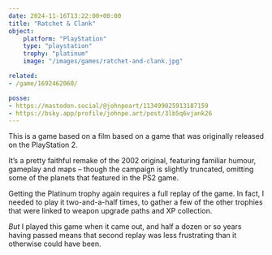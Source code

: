 ```yaml
---
date: 2024-11-16T13:22:00+00:00
title: "Ratchet & Clank"
object:
    platform: "PlayStation"
    type: "playstation"
    trophy: "platinum"
    image: "/images/games/ratchet-and-clank.jpg"

related: 
- /game/1692462060/

posse:
- https://mastodon.social/@johnpeart/113499025913187159
- https://bsky.app/profile/johnpe.art/post/3lb5q6vjank26
---
```


This is a game based on a film based on a game that was originally released on the PlayStation 2.

It’s a pretty faithful remake of the 2002 original, featuring familiar humour, gameplay and maps – though the campaign is slightly truncated, omitting some of the planets that featured in the PS2 game.

Getting the Platinum trophy again requires a full replay of the game. In fact, I needed to play it two-and-a-half times, to gather a few of the other trophies that were linked to weapon upgrade paths and XP collection.

*But* I played this game when it came out, and half a dozen or so years having passed means that second replay was less frustrating than it otherwise could have been.